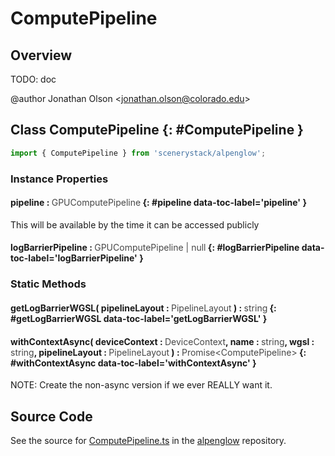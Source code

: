 # ComputePipeline

## Overview

TODO: doc

@author Jonathan Olson &lt;jonathan.olson@colorado.edu&gt;

## Class ComputePipeline {: #ComputePipeline }


```js
import { ComputePipeline } from 'scenerystack/alpenglow';
```
### Instance Properties

#### pipeline : <span style="font-weight: 400; opacity: 80%;">GPUComputePipeline</span> {: #pipeline data-toc-label='pipeline' }

This will be available by the time it can be accessed publicly

#### logBarrierPipeline : <span style="font-weight: 400; opacity: 80%;">GPUComputePipeline | null</span> {: #logBarrierPipeline data-toc-label='logBarrierPipeline' }

### Static Methods

#### getLogBarrierWGSL( pipelineLayout : <span style="font-weight: 400; opacity: 80%;">PipelineLayout</span> ) : <span style="font-weight: 400; opacity: 80%;">string</span> {: #getLogBarrierWGSL data-toc-label='getLogBarrierWGSL' }

#### withContextAsync( deviceContext : <span style="font-weight: 400; opacity: 80%;">DeviceContext</span>, name : <span style="font-weight: 400; opacity: 80%;">string</span>, wgsl : <span style="font-weight: 400; opacity: 80%;">string</span>, pipelineLayout : <span style="font-weight: 400; opacity: 80%;">PipelineLayout</span> ) : <span style="font-weight: 400; opacity: 80%;">Promise&lt;ComputePipeline&gt;</span> {: #withContextAsync data-toc-label='withContextAsync' }

NOTE: Create the non-async version if we ever REALLY want it.



## Source Code

See the source for [ComputePipeline.ts](https://github.com/phetsims/alpenglow/blob/main/js/webgpu/compute/ComputePipeline.ts) in the [alpenglow](https://github.com/phetsims/alpenglow) repository.
